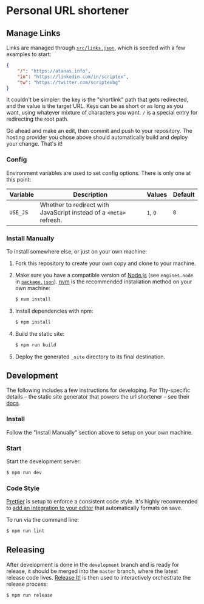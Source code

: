 # Personal URL shortener

## Manage Links

Links are managed through [`src/links.json`](src/links.json), which is seeded
with a few examples to start:

```json
{
	"/": "https://atanas.info",
	"in": "https://linkedin.com/in/scriptex",
	"tw": "https://twitter.com/scriptexbg"
}
```

It couldn't be simpler: the key is the "shortlink" path that gets redirected,
and the value is the target URL. Keys can be as short or as long as you want,
using whatever mixture of characters you want. `/` is a special entry for
redirecting the root path.

Go ahead and make an edit, then commit and push to your repository. The hosting
provider you chose above should automatically build and deploy your change.
That's it!

### Config

Environment variables are used to set config options. There is only one at this
point:

| Variable | Description                                                        | Values   | Default |
| -------- | ------------------------------------------------------------------ | -------- | ------- |
| `USE_JS` | Whether to redirect with JavaScript instead of a `<meta>` refresh. | `1`, `0` | `0`     |

### Install Manually

To install somewhere else, or just on your own machine:

1. Fork this repository to create your own copy and clone to your machine.

2. Make sure you have a compatible version of [Node.js](https://nodejs.org/)
   (see `engines.node` in [`package.json`](package.json)).
   [nvm](https://github.com/nvm-sh/nvm) is the recommended installation method
   on your own machine:

    ```bash
    $ nvm install
    ```

3. Install dependencies with npm:

    ```bash
    $ npm install
    ```

4. Build the static site:

    ```bash
    $ npm run build
    ```

5. Deploy the generated `_site` directory to its final destination.

## Development

The following includes a few instructions for developing. For 11ty-specific
details – the static site generator that powers the url shortener – see their
[docs](https://www.11ty.dev/docs/).

### Install

Follow the "Install Manually" section above to setup on your own machine.

### Start

Start the development server:

```bash
$ npm run dev
```

### Code Style

[Prettier](https://prettier.com/) is setup to enforce a consistent code style.
It's highly recommended to
[add an integration to your editor](https://prettier.io/docs/en/editors.html)
that automatically formats on save.

To run via the command line:

```bash
$ npm run lint
```

## Releasing

After development is done in the `development` branch and is ready for release,
it should be merged into the `master` branch, where the latest release code
lives. [Release It!](https://github.com/release-it/release-it) is then used to
interactively orchestrate the release process:

```bash
$ npm run release
```
